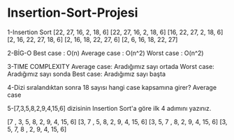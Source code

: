 # Insertion-Sort-Projesi
1-Insertion Sort
[22, 27, 16, 2, 18, 6] 
[22, 27, 16, 2, 18, 6]
[16, 22, 27, 2, 18, 6] 
[2, 16, 22, 27, 18, 6] 
[2, 16, 18, 22, 27, 6] 
[2, 6, 16, 18, 22, 27]

2-BİG-O
Best case    : O(n)
Average case : O(n^2)
Worst case   : O(n^2)

3-TIME COMPLEXITY
Average case: Aradığımız sayı ortada
Worst case: Aradığımız sayı sonda
Best case: Aradığımız sayı başta

4-Dizi sıralandıktan sonra 18 sayısı hangi case kapsamına girer? 
Average case

5-[7,3,5,8,2,9,4,15,6] dizisinin Insertion Sort'a göre ilk 4 adımını yazınız.

 [7 , 3, 5, 8, 2, 9, 4, 15, 6]
 [3, 7 , 5, 8, 2, 9, 4, 15, 6]
 [3, 5, 7 , 8, 2, 9, 4, 15, 6]
 [3, 5, 7, 8 , 2, 9, 4, 15, 6]
